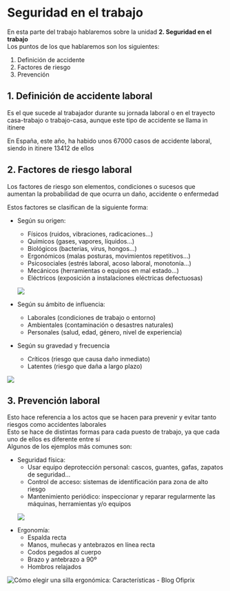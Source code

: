 <h1 id="seguridad-en-el-trabajo">Seguridad en el trabajo</h1>
<p>En esta parte del trabajo hablaremos sobre la unidad <strong>2. Seguridad en el trabajo</strong><br>
Los puntos de los que hablaremos son los siguientes:</p>
<ol>
<li>Definición de accidente</li>
<li>Factores de riesgo</li>
<li>Prevención</li>
</ol>
<h2 id="definición-de-accidente-laboral">1. Definición de accidente laboral</h2>
<p>Es el que sucede al trabajador durante su jornada laboral o en el trayecto casa-trabajo o trabajo-casa, aunque este tipo de accidente se llama in itinere</p>
<p>En España, este año, ha habido unos 67000 casos de accidente laboral, siendo in itinere 13412 de ellos</p>
<h2 id="factores-de-riesgo-laboral">2. Factores de riesgo laboral</h2>
<p>Los factores de riesgo son elementos, condiciones o sucesos que aumentan la probabilidad de que ocurra un daño, accidente o enfermedad</p>
<p>Estos factores se clasifican de la siguiente forma:</p>
<ul>
<li>
<p>Según su origen:</p>
<ul>
<li>Físicos (ruidos, vibraciones, radicaciones…)</li>
<li>Químicos (gases, vapores, líquidos…)</li>
<li>Biológicos (bacterias, virus, hongos…)</li>
<li>Ergonómicos (malas posturas, movimientos repetitivos…)</li>
<li>Psicosociales (estrés laboral, acoso laboral, monotonía…)</li>
<li>Mecánicos (herramientas o equipos en mal estado…)</li>
<li>Eléctricos (exposición a instalaciones eléctricas defectuosas)</li>
</ul>
</li>
<p><img src="https://img.interempresas.net/A/A875/3157711.webp"></p>
<li>
<p>Según su ámbito de influencia:</p>
<ul>
<li>Laborales (condiciones de trabajo o entorno)</li>
<li>Ambientales (contaminación o desastres naturales)</li>
<li>Personales (salud, edad, género, nivel de experiencia)</li>
</ul>
</li>
<li>
<p>Según su gravedad y frecuencia</p>
<ul>
<li>Críticos (riesgo que causa daño inmediato)</li>
<li>Latentes (riesgo que daña a largo plazo)</li>
</ul>
</li>
</ul>
<p><img src="https://blogger.googleusercontent.com/img/b/R29vZ2xl/AVvXsEgvJ7JdiP0OUS3XK7NkNw7AXgRZC_hQ8hEbn02qRTdiIR0nhOmeIssT9f83xSDiZlrH_ECFK18VEWoyGv29Av2Cm5WYA0ZKypS-bWxZNpwx5z-KYhXnfDJq8CmhXl4geertgMlCEsdJD4UpVs9fssHu5_XA64XSUBOTfrDNPAPcl3jCtntpaEIDU6nQV_8b/s467/Analis%20de%20riesgos%20en%20la%20seguridad%20ocupacional%20-%20seguridadindustrialapuntes.png"></p>
<h2 id="prevención-laboral">3. Prevención laboral</h2>
<p>Esto hace referencia a los actos que se hacen para prevenir y evitar tanto riesgos como accidentes laborales<br>
Esto se hace de distintas formas para cada puesto de trabajo, ya que cada uno de ellos es diferente entre sí<br>
Algunos de los ejemplos más comunes son:</p>
<ul>
<li>Seguridad física:
<ul>
<li>Usar equipo deprotección personal: cascos, guantes, gafas, zapatos de seguridad…</li>
<li>Control de acceso: sistemas de identificación para zona de alto riesgo</li>
<li>Mantenimiento periódico: inspeccionar y reparar regularmente las máquinas, herramientas y/o equipos</li>
</ul>
<p><img src="https://previews.123rf.com/images/bortn66/bortn661112/bortn66111200013/11598172-la-construcci%C3%B3n-del-casco-y-guantes-de-protecci%C3%B3n-en-el-fondo-blanco.jpg"></p>
</li>
<li>Ergonomía:
<ul>
<li>Espalda recta</li>
<li>Manos, muñecas y antebrazos en línea recta</li>
<li>Codos pegados al cuerpo</li>
<li>Brazo y antebrazo a 90º</li>
<li>Hombros relajados</li>
</ul>
</li>
</ul>
<p><img src="https://www.ofiprix.com/blog_images/wp-content/uploads/2015/11/correcto-vs-incorrecto-ergonomia-720x446.jpg" alt="Cómo elegir una silla ergonómica: Características - Blog Ofiprix"></p>

<!--stackedit_data:
eyJoaXN0b3J5IjpbMTU5ODA0MzY4OSwtNjI3NzQzMjYyLDQzND
AzMjk0NF19
-->